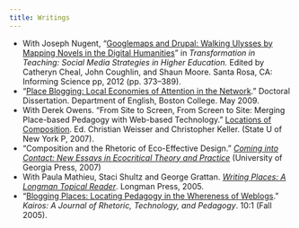 ```yaml
---
title: Writings
---
```


* With Joseph Nugent, “[Googlemaps and Drupal: Walking Ulysses by Mapping Novels in the Digital Humanities](http://books.google.com/books?id=qvz74iqJn2YC&lpg=PA373&pg=PA373#v=onepage&q&f=false)” in _Transformation in Teaching: Social Media Strategies in Higher Education._ Edited by Catheryn Cheal, John Coughlin, and Shaun Moore. Santa Rosa, CA: Informing Science pp, 2012 (pp. 373–389).
* “[Place Blogging: Local Economies of Attention in the Network](http://timlindgren.com/placeblogging).” Doctoral Dissertation. Department of English, Boston College. May 2009.
* With Derek Owens. “From Site to Screen, From Screen to Site: Merging Place-based Pedagogy with Web-based Technology.” [Locations of Composition](http://www.sunypress.edu/details.asp?id=61468). Ed. Christian Weisser and Christopher Keller. (State U of New York P, 2007).
* “Composition and the Rhetoric of Eco-Effective Design.” [_Coming into Contact: New Essays in Ecocritical Theory and Practice_](http://www.amazon.com/Coming-into-Contact-Explorations-Ecocritical/dp/0820328863/sr=1-1/qid=1169509406/ref=sr_1_1/002-4669124-8149661?ie=UTF8&s=books) (University of Georgia Press, 2007)
* With Paula Mathieu, Staci Shultz and George Grattan. [_Writing Places: A Longman Topical Reader_](http://www.ablongman.com/catalog/academic/product/0,1144,0321316851,00.html). Longman Press, 2005.
* “[Blogging Places: Locating Pedagogy in the Whereness of Weblogs](http://english.ttu.edu/kairos/10.1/binder2.html?coverweb/lindgren/index.htm).” _Kairos: A Journal of Rhetoric, Technology, and Pedagogy_. 10:1 (Fall 2005).
